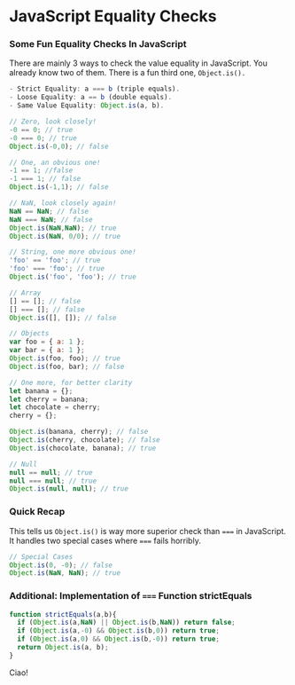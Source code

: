 # JavaScript Equality Checks
### Some Fun Equality Checks In JavaScript

There are mainly 3 ways to check the value equality in JavaScript. You already know two of them. There is a fun third one, `Object.is().`
```js
- Strict Equality: a === b (triple equals).
- Loose Equality: a == b (double equals).
- Same Value Equality: Object.is(a, b).
```

```js
// Zero, look closely!
-0 == 0; // true
-0 === 0; // true
Object.is(-0,0); // false
```

```js
// One, an obvious one!
-1 == 1; //false
-1 === 1; // false
Object.is(-1,1); // false
```

```js
// NaN, look closely again!
NaN == NaN; // false
NaN === NaN; // false
Object.is(NaN,NaN); // true
Object.is(NaN, 0/0); // true
```

```js
// String, one more obvious one!
'foo' == 'foo'; // true
'foo' === 'foo'; // true
Object.is('foo', 'foo'); // true
```

```js
// Array
[] == []; // false
[] === []; // false 
Object.is([], []); // false
```

```js
// Objects
var foo = { a: 1 };
var bar = { a: 1 };
Object.is(foo, foo); // true
Object.is(foo, bar); // false

// One more, for better clarity
let banana = {};
let cherry = banana;
let chocolate = cherry;
cherry = {};

Object.is(banana, cherry); // false
Object.is(cherry, chocolate); // false
Object.is(chocolate, banana); // true
```

```js
// Null
null == null; // true
null === null; // true
Object.is(null, null); // true
```


### Quick Recap
This tells us `Object.is()` is way more superior check than `===` in JavaScript. It handles two special cases where `===` fails horribly.
```js
// Special Cases
Object.is(0, -0); // false
Object.is(NaN, NaN); // true
```

### Additional: Implementation of `===` Function strictEquals
```js
function strictEquals(a,b){
  if (Object.is(a,NaN) || Object.is(b,NaN)) return false;
  if (Object.is(a,-0) && Object.is(b,0)) return true;
  if (Object.is(a,0) && Object.is(b,-0)) return true;
  return Object.is(a, b);
}
```

Ciao!